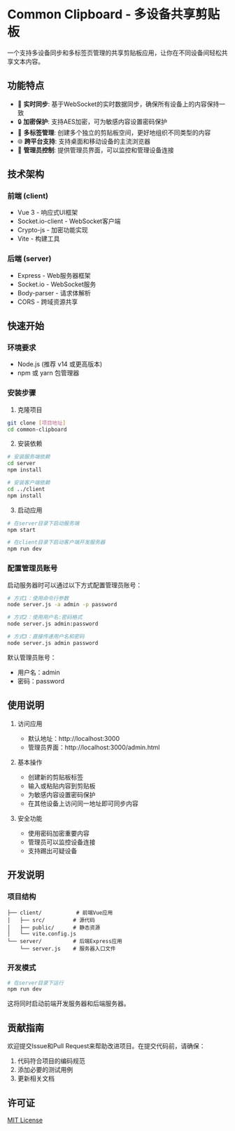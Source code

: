 # Common Clipboard - 多设备共享剪贴板

一个支持多设备同步和多标签页管理的共享剪贴板应用，让你在不同设备间轻松共享文本内容。

## 功能特点

- 🔄 **实时同步**: 基于WebSocket的实时数据同步，确保所有设备上的内容保持一致
- 🔒 **加密保护**: 支持AES加密，可为敏感内容设置密码保护
- 📑 **多标签管理**: 创建多个独立的剪贴板空间，更好地组织不同类型的内容
- 🌐 **跨平台支持**: 支持桌面和移动设备的主流浏览器
- 👮 **管理员控制**: 提供管理员界面，可以监控和管理设备连接

## 技术架构

### 前端 (client)
- Vue 3 - 响应式UI框架
- Socket.io-client - WebSocket客户端
- Crypto-js - 加密功能实现
- Vite - 构建工具

### 后端 (server)
- Express - Web服务器框架
- Socket.io - WebSocket服务
- Body-parser - 请求体解析
- CORS - 跨域资源共享

## 快速开始

### 环境要求
- Node.js (推荐 v14 或更高版本)
- npm 或 yarn 包管理器

### 安装步骤

1. 克隆项目
```bash
git clone [项目地址]
cd common-clipboard
```

2. 安装依赖
```bash
# 安装服务端依赖
cd server
npm install

# 安装客户端依赖
cd ../client
npm install
```

3. 启动应用
```bash
# 在server目录下启动服务端
npm start

# 在client目录下启动客户端开发服务器
npm run dev
```

### 配置管理员账号

启动服务器时可以通过以下方式配置管理员账号：

```bash
# 方式1：使用命令行参数
node server.js -a admin -p password

# 方式2：使用用户名:密码格式
node server.js admin:password

# 方式3：直接传递用户名和密码
node server.js admin password
```

默认管理员账号：
- 用户名：admin
- 密码：password

## 使用说明

1. 访问应用
   - 默认地址：http://localhost:3000
   - 管理员界面：http://localhost:3000/admin.html

2. 基本操作
   - 创建新的剪贴板标签
   - 输入或粘贴内容到剪贴板
   - 为敏感内容设置密码保护
   - 在其他设备上访问同一地址即可同步内容

3. 安全功能
   - 使用密码加密重要内容
   - 管理员可以监控设备连接
   - 支持踢出可疑设备

## 开发说明

### 项目结构
```
├── client/           # 前端Vue应用
│   ├── src/         # 源代码
│   ├── public/      # 静态资源
│   └── vite.config.js
└── server/          # 后端Express应用
    └── server.js    # 服务器入口文件
```

### 开发模式

```bash
# 在server目录下运行
npm run dev
```

这将同时启动前端开发服务器和后端服务器。

## 贡献指南

欢迎提交Issue和Pull Request来帮助改进项目。在提交代码前，请确保：

1. 代码符合项目的编码规范
2. 添加必要的测试用例
3. 更新相关文档

## 许可证

[MIT License](LICENSE)